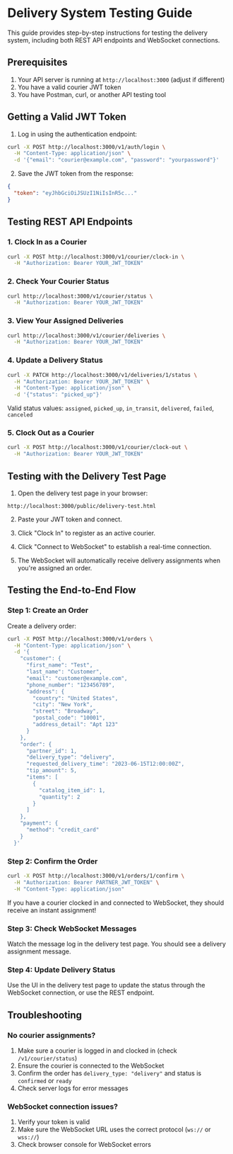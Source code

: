 # Delivery System Testing Guide

This guide provides step-by-step instructions for testing the delivery system, including both REST API endpoints and WebSocket connections.

## Prerequisites

1. Your API server is running at `http://localhost:3000` (adjust if different)
2. You have a valid courier JWT token
3. You have Postman, curl, or another API testing tool

## Getting a Valid JWT Token

1. Log in using the authentication endpoint:

```bash
curl -X POST http://localhost:3000/v1/auth/login \
  -H "Content-Type: application/json" \
  -d '{"email": "courier@example.com", "password": "yourpassword"}'
```

2. Save the JWT token from the response:
```json
{
  "token": "eyJhbGciOiJSUzI1NiIsInR5c..."
}
```

## Testing REST API Endpoints

### 1. Clock In as a Courier

```bash
curl -X POST http://localhost:3000/v1/courier/clock-in \
  -H "Authorization: Bearer YOUR_JWT_TOKEN"
```

### 2. Check Your Courier Status

```bash
curl http://localhost:3000/v1/courier/status \
  -H "Authorization: Bearer YOUR_JWT_TOKEN"
```

### 3. View Your Assigned Deliveries

```bash
curl http://localhost:3000/v1/courier/deliveries \
  -H "Authorization: Bearer YOUR_JWT_TOKEN"
```

### 4. Update a Delivery Status

```bash
curl -X PATCH http://localhost:3000/v1/deliveries/1/status \
  -H "Authorization: Bearer YOUR_JWT_TOKEN" \
  -H "Content-Type: application/json" \
  -d '{"status": "picked_up"}'
```

Valid status values: `assigned`, `picked_up`, `in_transit`, `delivered`, `failed`, `canceled`

### 5. Clock Out as a Courier

```bash
curl -X POST http://localhost:3000/v1/courier/clock-out \
  -H "Authorization: Bearer YOUR_JWT_TOKEN"
```

## Testing with the Delivery Test Page

1. Open the delivery test page in your browser:
```
http://localhost:3000/public/delivery-test.html
```

2. Paste your JWT token and connect.

3. Click "Clock In" to register as an active courier.

4. Click "Connect to WebSocket" to establish a real-time connection.

5. The WebSocket will automatically receive delivery assignments when you're assigned an order.

## Testing the End-to-End Flow

### Step 1: Create an Order

Create a delivery order:

```bash
curl -X POST http://localhost:3000/v1/orders \
  -H "Content-Type: application/json" \
  -d '{
    "customer": {
      "first_name": "Test",
      "last_name": "Customer",
      "email": "customer@example.com",
      "phone_number": "123456789",
      "address": {
        "country": "United States",
        "city": "New York",
        "street": "Broadway",
        "postal_code": "10001",
        "address_detail": "Apt 123"
      }
    },
    "order": {
      "partner_id": 1,
      "delivery_type": "delivery",
      "requested_delivery_time": "2023-06-15T12:00:00Z",
      "tip_amount": 5,
      "items": [
        {
          "catalog_item_id": 1,
          "quantity": 2
        }
      ]
    },
    "payment": {
      "method": "credit_card"
    }
  }'
```

### Step 2: Confirm the Order

```bash
curl -X POST http://localhost:3000/v1/orders/1/confirm \
  -H "Authorization: Bearer PARTNER_JWT_TOKEN" \
  -H "Content-Type: application/json"
```

If you have a courier clocked in and connected to WebSocket, they should receive an instant assignment!

### Step 3: Check WebSocket Messages

Watch the message log in the delivery test page. You should see a delivery assignment message.

### Step 4: Update Delivery Status

Use the UI in the delivery test page to update the status through the WebSocket connection, or use the REST endpoint.

## Troubleshooting

### No courier assignments?

1. Make sure a courier is logged in and clocked in (check `/v1/courier/status`)
2. Ensure the courier is connected to the WebSocket
3. Confirm the order has `delivery_type: "delivery"` and status is `confirmed` or `ready`
4. Check server logs for error messages

### WebSocket connection issues?

1. Verify your token is valid
2. Make sure the WebSocket URL uses the correct protocol (`ws://` or `wss://`)
3. Check browser console for WebSocket errors
